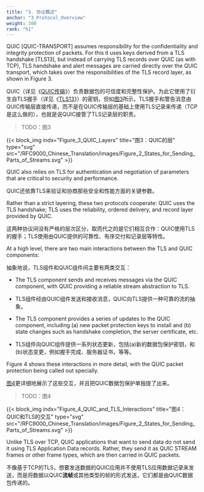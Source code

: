 ```yaml
---
title: "3. 协议概述"
anchor: "3_Protocol_Overview"
weight: 300
rank: "h1"
---
```


QUIC [QUIC-TRANSPORT] assumes responsibility for the confidentiality and integrity protection of packets. For this it uses keys derived from a TLS handshake [TLS13], but instead of carrying TLS records over QUIC (as with TCP), TLS handshake and alert messages are carried directly over the QUIC transport, which takes over the responsibilities of the TLS record layer, as shown in Figure 3.

QUIC（详见《[QUIC传输]()》）负责数据包的可信度和完整性保护。为此它使用了衍生自TLS握手（详见《[TLS13]()》）的密钥，但如[图3]()所示，TLS握手和警告消息由QUIC传输层直接传递，而不是在QUIC传输层的基础上使用TLS记录来传递（TCP是这么做的），也就是说QUIC接管了TLS记录层的职责。

> TODO：图3

{{< block_img
indx="Figure_3_QUIC_Layers"
title="图3：QUIC的层"
type="svg"
src="/RFC9000_Chinese_Translation/images/Figure_2_States_for_Sending_Parts_of_Streams.svg" >}}

QUIC also relies on TLS for authentication and negotiation of parameters that are critical to security and performance.

QUIC还依靠TLS来验证和协商那些安全和性能方面的关键参数。

Rather than a strict layering, these two protocols cooperate: QUIC uses the TLS handshake; TLS uses the reliability, ordered delivery, and record layer provided by QUIC.

这两种协议间没有严格的层次区分，取而代之的是它们相互合作：QUIC使用TLS的握手；TLS使用由QUIC提供的可靠性、有序交付和记录层等特性。

At a high level, there are two main interactions between the TLS and QUIC components:

抽象地说，TLS组件和QUIC组件间主要有两类交互：

* The TLS component sends and receives messages via the QUIC component, with QUIC providing a reliable stream abstraction to TLS.

* TLS组件经由QUIC组件发送和接收消息，QUIC向TLS提供一种可靠的流的抽象。

* The TLS component provides a series of updates to the QUIC component, including (a) new packet protection keys to install and (b) state changes such as handshake completion, the server certificate, etc.

* TLS组件向QUIC组件提供一系列状态更新，包括(a)新的数据包保护密钥，和(b)状态变更，例如握手完成、服务器证书，等等。

Figure 4 shows these interactions in more detail, with the QUIC packet protection being called out specially.

[图4]()更详细地展示了这些交互，并且把QUIC数据包保护单独提了出来。

> TODO：图4

{{< block_img
indx="Figure_4_QUIC_and_TLS_Interactions"
title="图4：QUIC和TLS的交互"
type="svg"
src="/RFC9000_Chinese_Translation/images/Figure_2_States_for_Sending_Parts_of_Streams.svg" >}}

Unlike TLS over TCP, QUIC applications that want to send data do not send it using TLS Application Data records. Rather, they send it as QUIC STREAM frames or other frame types, which are then carried in QUIC packets.

不像基于TCP的TLS，想要发送数据的QUIC应用并不使用TLS应用数据记录来发送，而是将数据以QUIC**流帧**或其他类型的帧的形式发送，它们都是由QUIC数据包传递的。

